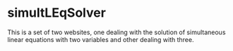 # simultLEqSolver
This is a set of two websites, one dealing with the solution of simultaneous linear equations with two variables and other dealing with three.
